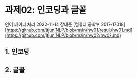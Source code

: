 # 과제02: 인코딩과 글꼴

언어 데이터 처리 2022-11-14 장태준 [컴퓨터 공학부 2017-17018]
[https://github.com/jtjun/NLP/blob/main/hw01/result/hw01.md](https://github.com/jtjun/NLP/blob/main/hw02/hw02.md)

## 1. 인코딩

## 2. 글꼴